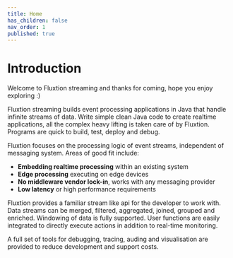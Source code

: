 ```yaml
---
title: Home
has_children: false
nav_order: 1
published: true
---
```


# Introduction
Welcome to Fluxtion streaming and thanks for coming, hope you enjoy exploring :) 

Fluxtion streaming builds event processing applications in Java that handle infinite streams of data. Write simple clean Java code to create realtime applications, all the complex heavy lifting is taken care of by Fluxtion. Programs are quick to build, test, deploy and debug.

Fluxtion focuses on the processing logic of event streams, independent of messaging system. Areas of good fit include:

-  **Embedding realtime processing** within an existing system
-  **Edge processing** executing on edge devices
-  **No middleware vendor lock-in**, works with any messaging provider
-  **Low latency** or high performance requirements

Fluxtion provides a familiar stream like api for the developer to work with. Data streams can be merged, filtered, aggregated, joined, grouped and enriched. Windowing of data is fully supported. User functions are easily integrated to directly execute actions in addition to real-time monitoring.

A full set of tools for debugging, tracing, auding and visualisation are provided to reduce development and support costs.
